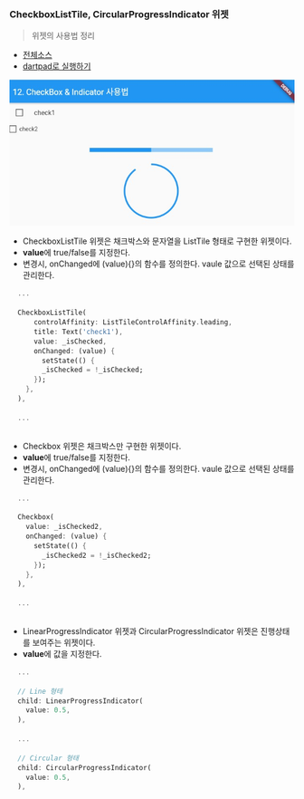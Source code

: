 ### CheckboxListTile, CircularProgressIndicator 위젯 
> 위젯의 사용법 정리

- [전체소스](../../lib/basic/CheckIndicatorExample.dart)
- [dartpad로 실행하기](https://dartpad.dev/4c42c0ad2100ca04285c26946eed5f7e?null_safety=false)

![](../images/CheckboxIndicatorExample.jpg)

- CheckboxListTile 위젯은 채크박스와 문자열을 ListTile 형태로 구현한 위젯이다. 
- **value**에 true/false를 지정한다. 
- 변경시, onChanged에 (value){}의 함수를 정의한다. vaule 값으로 선택된 상태를 관리한다. 

~~~dart
  ...
  
  CheckboxListTile(
      controlAffinity: ListTileControlAffinity.leading,
      title: Text('check1'),
      value: _isChecked,
      onChanged: (value) {
        setState(() {
        _isChecked = !_isChecked;
      });
    },
  ),

  ...
  
~~~

- Checkbox 위젯은 채크박스만 구현한 위젯이다. 
- **value**에 true/false를 지정한다. 
- 변경시, onChanged에 (value){}의 함수를 정의한다. vaule 값으로 선택된 상태를 관리한다. 

~~~dart
  ...
  
  Checkbox(
    value: _isChecked2,
    onChanged: (value) {
      setState(() {
        _isChecked2 = !_isChecked2;
      });
    },
  ),

  ...
  
~~~

- LinearProgressIndicator 위젯과 CircularProgressIndicator 위젯은 진행상태를 보여주는 위젯이다. 
- **value**에 값을 지정한다. 

~~~dart
  ...
  
  // Line 형태
  child: LinearProgressIndicator(
    value: 0.5,
  ),

  ...
  
  // Circular 형태 
  child: CircularProgressIndicator(
    value: 0.5,
  ),

~~~


